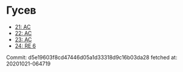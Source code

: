 # Гусев
- [21: AC](21.md)
- [22: AC](22.md)
- [23: AC](23.md)
- [24: RE 6](24.md)

Commit: d5e19603f8cd47446d05a1d33318d9c16b03da28
 fetched at: 20201021-064719
